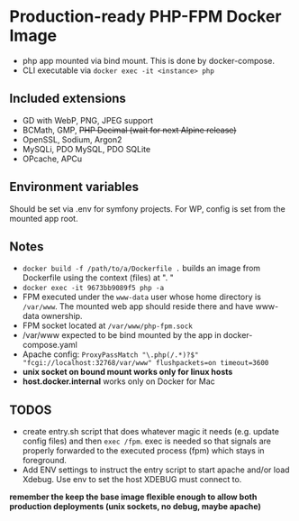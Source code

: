 # Production-ready PHP-FPM Docker Image

- php app mounted via bind mount. This is done by docker-compose.
- CLI executable via `docker exec -it <instance> php`

## Included extensions
- GD with WebP, PNG, JPEG support
- BCMath, GMP, ~~PHP Decimal (wait for next Alpine release)~~
- OpenSSL, Sodium, Argon2
- MySQLi, PDO MySQL, PDO SQLite
- OPcache, APCu

## Environment variables
Should be set via .env for symfony projects. For WP, config is set from the mounted app root.

## Notes
- `docker build -f /path/to/a/Dockerfile .` builds an image from Dockerfile using the context (files) at ". "
- `docker exec -it 9673bb9089f5 php -a`
- FPM executed under the `www-data` user whose home directory is `/var/www`. The mounted web app should reside there and have www-data ownership.
- FPM socket located at `/var/www/php-fpm.sock`
- /var/www expected to be bind mounted by the app in docker-compose.yaml
- Apache config: `ProxyPassMatch "\.php(/.*)?$" "fcgi://localhost:32768/var/www" flushpackets=on timeout=3600`
- **unix socket on bound mount works only for linux hosts**
- **host.docker.internal** works only on Docker for Mac

## TODOS
- create entry.sh script that does whatever magic it needs (e.g. update config files) and then `exec /fpm`. exec is needed so that signals are properly forwarded to the executed process (fpm) which stays in foreground.
- Add ENV settings to instruct the entry script to start apache and/or load Xdebug. Use env to set the host XDEBUG must connect to.

**remember the keep the base image flexible enough to allow both production deployments (unix sockets, no debug, maybe apache)**
